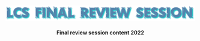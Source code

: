 <div align="center">

<img src="./assets/finalreview.png">

#### Final review session content 2022

</div>